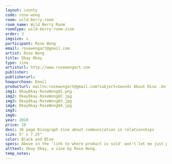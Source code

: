 ```yaml
---
layout: county 
code: rose-wong
room: wild-berry-room
room_name: Wild Berry Room
roomtype: wild-berry-room-zine
order: 3
imgsize: s
participant: Rose Wong
email: rosewongart@gmail.com
artist: Rose Wong
title: Okay Okay
type: zine
artisturl: http://www.rosewongart.com
publisher: 
publisherurl: 
howpurchase: Email
producturl: mailto:rosewongart@gmail.com?subject=Sounds About Riso .Online Print Purchase
img1: OkayOkay-RoseWong01.png
img2: OkayOkay-RoseWong02.jpg
img3: OkayOkay-RoseWong03.jpg
img4: OkayOkay-RoseWong04.jpg
img5: 
img6: 
year: 2018
price: 10
desc: 16 page Risograph zine about communication in relationships
size: 5" x 7.25"
color: Black and Blue
specs: Above in the 'link to where product is sold' won't let me just put in my email so I put my website
alttext: Okay Okay, a zine by Rose Wong.
temp_notes: 
---
```

